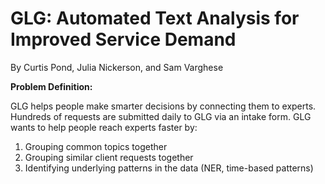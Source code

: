 # GLG: Automated Text Analysis for Improved Service Demand

By Curtis Pond, Julia Nickerson, and Sam Varghese

**Problem Definition:** 

GLG helps people make smarter decisions by connecting them to experts. Hundreds of requests are submitted daily to GLG via an intake form. GLG wants to help people reach experts faster by:
1. Grouping common topics together
2. Grouping similar client requests together
3. Identifying underlying patterns in the data (NER, time-based patterns)

